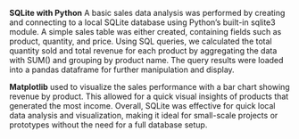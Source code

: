  **SQLite with Python** 
A basic sales data analysis was performed by creating and connecting to a local SQLite database using Python’s built-in sqlite3 module. A simple sales table was either created, containing fields such as product, quantity, and price. 
Using SQL queries, we calculated the total quantity sold and total revenue for each product by aggregating the data with SUM() and grouping by product name. The query results were loaded into a pandas dataframe for further manipulation and display.

**Matplotlib** used to visualize the sales performance with a bar chart showing revenue by product. This allowed for a quick visual insights of products that generated the most income. Overall, SQLite was effective for quick local data analysis and visualization, making it ideal for small-scale projects or prototypes without the need for a full database setup.
